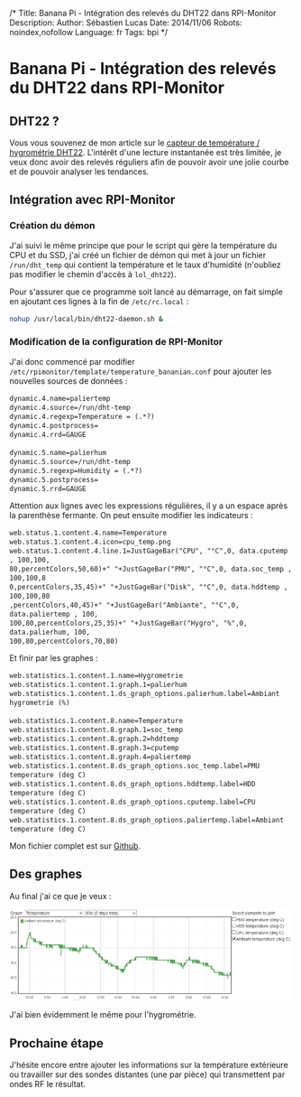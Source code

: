 /*
Title: Banana Pi - Intégration des relevés du DHT22 dans RPI-Monitor
Description: 
Author: Sébastien Lucas
Date: 2014/11/06
Robots: noindex,nofollow
Language: fr
Tags: bpi
*/
# Banana Pi - Intégration des relevés du DHT22 dans RPI-Monitor

## DHT22 ?

Vous vous souvenez de mon article sur le [capteur de température / hygrométrie DHT22](banana-pi-7-DHT22-temperature-hygrometrie). L'intérêt d'une lecture instantanée est très limitée, je veux donc avoir des relevés réguliers afin de pouvoir avoir une jolie courbe et de pouvoir analyser les tendances.

## Intégration avec RPI-Monitor

### Création du démon

J'ai suivi le même principe que pour le script qui gère la température du CPU et du SSD, j'ai créé un fichier de démon qui met à jour un fichier `/run/dht_temp` qui contient la température et le taux d'humidité (n'oubliez pas modifier le chemin d'accès à `lol_dht22`).

Pour s'assurer que ce programme soit lancé au démarrage, on fait simple en ajoutant ces lignes à la fin de `/etc/rc.local` :

```bash
nohup /usr/local/bin/dht22-daemon.sh &
```

### Modification de la configuration de RPI-Monitor

J'ai donc commencé par modifier `/etc/rpimonitor/template/temperature_bananian.conf` pour ajouter les nouvelles sources de données :

```
dynamic.4.name=paliertemp
dynamic.4.source=/run/dht-temp
dynamic.4.regexp=Temperature = (.*?) 
dynamic.4.postprocess=
dynamic.4.rrd=GAUGE

dynamic.5.name=palierhum
dynamic.5.source=/run/dht-temp
dynamic.5.regexp=Humidity = (.*?) 
dynamic.5.postprocess=
dynamic.5.rrd=GAUGE
```

Attention aux lignes avec les expressions régulières, il y a un espace après la parenthèse fermante. On peut ensuite modifier les indicateurs :

```
web.status.1.content.4.name=Temperature
web.status.1.content.4.icon=cpu_temp.png
web.status.1.content.4.line.1=JustGageBar("CPU", "°C",0, data.cputemp , 100,100,
80,percentColors,50,60)+" "+JustGageBar("PMU", "°C",0, data.soc_temp , 100,100,8
0,percentColors,35,45)+" "+JustGageBar("Disk", "°C",0, data.hddtemp , 100,100,80
,percentColors,40,45)+" "+JustGageBar("Ambiante", "°C",0, data.paliertemp , 100,
100,80,percentColors,25,35)+" "+JustGageBar("Hygro", "%",0, data.palierhum, 100,
100,80,percentColors,70,80)
```

Et finir par les graphes :

```
web.statistics.1.content.1.name=Hygrometrie
web.statistics.1.content.1.graph.1=palierhum
web.statistics.1.content.1.ds_graph_options.palierhum.label=Ambiant hygrometrie (%)

web.statistics.1.content.8.name=Temperature
web.statistics.1.content.8.graph.1=soc_temp
web.statistics.1.content.8.graph.2=hddtemp
web.statistics.1.content.8.graph.3=cputemp
web.statistics.1.content.8.graph.4=paliertemp
web.statistics.1.content.8.ds_graph_options.soc_temp.label=PMU temperature (deg C)
web.statistics.1.content.8.ds_graph_options.hddtemp.label=HDD temperature (deg C)
web.statistics.1.content.8.ds_graph_options.cputemp.label=CPU temperature (deg C)
web.statistics.1.content.8.ds_graph_options.paliertemp.label=Ambiant temperature (deg C)
```

Mon fichier complet est sur [Github](https://github.com/seblucas/lol_dht22/blob/master/rpimonitor/temperature_bananian.conf).

## Des graphes

Au final j'ai ce que je veux :

![Graphe](/blog/AmbiantTemperature.png)

J'ai bien évidemment le même pour l'hygrométrie.

## Prochaine étape

J'hésite encore entre ajouter les informations sur la température extérieure ou travailler sur des sondes distantes (une par pièce) qui transmettent par ondes RF le résultat.